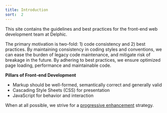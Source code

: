 ```yaml
---
title: Introduction
sort:  2
---
```


This site contains the guidelines and best practices for the front-end web development team at Delphic.

The primary motivation is two-fold: 1) code consistency and 2) best practices. By maintaining consistency in coding styles and conventions, we can ease the burden of legacy code maintenance, and mitigate risk of breakage in the future. By adhering to best practices, we ensure optimized page loading, performance and maintainable code.

**Pillars of Front-end Development**

* Markup should be well-formed, semantically correct and generally valid
* Cascading Style Sheets (CSS) for presentation
* JavaScript for behavior and interaction

When at all possible, we strive for a [progressive enhancement](https://en.wikipedia.org/wiki/Progressive_enhancement) strategy.